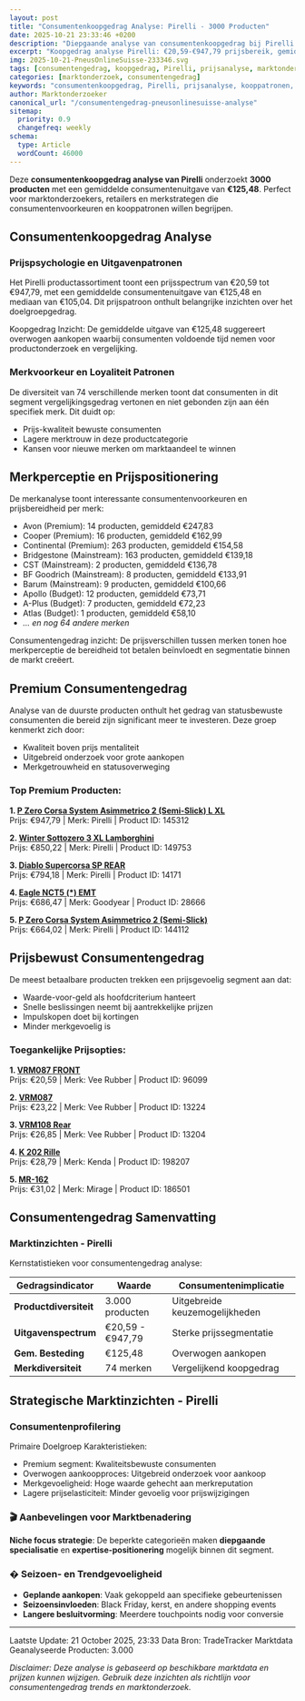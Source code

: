 ```yaml
---
layout: post
title: "Consumentenkoopgedrag Analyse: Pirelli - 3000 Producten"
date: 2025-10-21 23:33:46 +0200
description: "Diepgaande analyse van consumentenkoopgedrag bij Pirelli. Ontdek kooppatronen, prijsvoorkeuren en populaire productcategorieën van 3000 producten."
excerpt: "Koopgedrag analyse Pirelli: €20,59-€947,79 prijsbereik, gemiddeld €125,48. Inzichten in consumentenvoorkeuren en aankooppatronen."
img: 2025-10-21-PneusOnlineSuisse-233346.svg
tags: [consumentengedrag, koopgedrag, Pirelli, prijsanalyse, marktonderzoek, e-commerce]
categories: [marktonderzoek, consumentengedrag]
keywords: "consumentenkoopgedrag, Pirelli, prijsanalyse, kooppatronen, marktonderzoek, e-commerce trends"
author: Marktonderzoeker
canonical_url: "/consumentengedrag-pneusonlinesuisse-analyse"
sitemap:
  priority: 0.9
  changefreq: weekly
schema:
  type: Article
  wordCount: 46000
---
```


Deze **consumentenkoopgedrag analyse van Pirelli** onderzoekt **3000 producten** 
met een gemiddelde consumentenuitgave van **€125,48**. Perfect voor marktonderzoekers, retailers 
en merkstrategen die consumentenvoorkeuren en kooppatronen willen begrijpen.

## Consumentenkoopgedrag Analyse

### Prijspsychologie en Uitgavenpatronen

Het Pirelli productassortiment toont een prijsspectrum van €20,59 tot €947,79, 
met een gemiddelde consumentenuitgave van €125,48 en mediaan van €105,04. 
Dit prijspatroon onthult belangrijke inzichten over het doelgroepgedrag.

Koopgedrag Inzicht: De gemiddelde uitgave van €125,48 suggereert overwogen aankopen 
waarbij consumenten voldoende tijd nemen voor productonderzoek en vergelijking.

### Merkvoorkeur en Loyaliteit Patronen

De diversiteit van 74 verschillende merken toont dat consumenten in dit segment 
vergelijkingsgedrag vertonen en niet gebonden zijn aan één specifiek merk. Dit duidt op:
- Prijs-kwaliteit bewuste consumenten
- Lagere merktrouw in deze productcategorie
- Kansen voor nieuwe merken om marktaandeel te winnen

## Merkperceptie en Prijspositionering

De merkanalyse toont interessante consumentenvoorkeuren en prijsbereidheid per merk:

- Avon (Premium): 14 producten, gemiddeld €247,83
- Cooper (Premium): 16 producten, gemiddeld €162,99
- Continental (Premium): 263 producten, gemiddeld €154,58
- Bridgestone (Mainstream): 163 producten, gemiddeld €139,18
- CST (Mainstream): 2 producten, gemiddeld €136,78
- BF Goodrich (Mainstream): 8 producten, gemiddeld €133,91
- Barum (Mainstream): 9 producten, gemiddeld €100,66
- Apollo (Budget): 12 producten, gemiddeld €73,71
- A-Plus (Budget): 7 producten, gemiddeld €72,23
- Atlas (Budget): 1 producten, gemiddeld €58,10
- *... en nog 64 andere merken*

Consumentengedrag inzicht: De prijsverschillen tussen merken tonen hoe merkperceptie 
de bereidheid tot betalen beïnvloedt en segmentatie binnen de markt creëert.

## Premium Consumentengedrag

Analyse van de duurste producten onthult het gedrag van statusbewuste consumenten 
die bereid zijn significant meer te investeren. Deze groep kenmerkt zich door:

- Kwaliteit boven prijs mentaliteit
- Uitgebreid onderzoek voor grote aankopen
- Merkgetrouwheid en statusoverweging

### Top Premium Producten:

**1. [P Zero Corsa System Asimmetrico 2 (Semi-Slick) L XL](https://www.banden-pneus-online.nl/tradetracker/?tt=3935_410262_69238_&r=https%3A%2F%2Fwww.banden-pneus-online.nl%2Fautoband%2Fpirelli%2Fp-zero-corsa-system-asimmetrico-2-semi-slick%2F355-25-r21-107-y-xl-l-d-a-71-a.html%3FpartnerDomain%3Dtrade-tracker-nl%26at_medium%3DTradeTracker%26at_campaign%3DAL-87)**  
Prijs: €947,79 | Merk: Pirelli | Product ID: 145312

**2. [Winter Sottozero 3 XL Lamborghini](https://www.banden-pneus-online.nl/tradetracker/?tt=3935_410262_69238_&r=https%3A%2F%2Fwww.banden-pneus-online.nl%2Fautoband%2Fpirelli%2Fwinter-sottozero-3%2F355-25-r21-107-w-xl-lamborghini-d-b-75-b.html%3FpartnerDomain%3Dtrade-tracker-nl%26at_medium%3DTradeTracker%26at_campaign%3DAL-87)**  
Prijs: €850,22 | Merk: Pirelli | Product ID: 149753

**3. [Diablo Supercorsa SP REAR](https://www.banden-pneus-online.nl/tradetracker/?tt=3935_410262_69238_&r=https%3A%2F%2Fwww.banden-pneus-online.nl%2Fmotorband%2Fpirelli%2Fdiablo-supercorsa-sp%2F180-55-r17-tl-73-w-rear.html%3FpartnerDomain%3Dtrade-tracker-nl%26at_medium%3DTradeTracker%26at_campaign%3DAL-87)**  
Prijs: €794,18 | Merk: Pirelli | Product ID: 14171

**4. [Eagle NCT5 (\*) EMT](https://www.banden-pneus-online.nl/tradetracker/?tt=3935_410262_69238_&r=https%3A%2F%2Fwww.banden-pneus-online.nl%2Fautoband%2Fgoodyear%2Feagle-nct5%2F255-50-r21-106-w-bmw-emt-d-c-72-b.html%3FpartnerDomain%3Dtrade-tracker-nl%26at_medium%3DTradeTracker%26at_campaign%3DAL-87)**  
Prijs: €686,47 | Merk: Goodyear | Product ID: 28666

**5. [P Zero Corsa System Asimmetrico 2 (Semi-Slick)](https://www.banden-pneus-online.nl/tradetracker/?tt=3935_410262_69238_&r=https%3A%2F%2Fwww.banden-pneus-online.nl%2Fautoband%2Fpirelli%2Fp-zero-corsa-system-asimmetrico-2-semi-slick%2F315-30-r20-101-y-d-a-74-b.html%3FpartnerDomain%3Dtrade-tracker-nl%26at_medium%3DTradeTracker%26at_campaign%3DAL-87)**  
Prijs: €664,02 | Merk: Pirelli | Product ID: 144112

## Prijsbewust Consumentengedrag

De meest betaalbare producten trekken een prijsgevoelig segment aan dat:

- Waarde-voor-geld als hoofdcriterium hanteert
- Snelle beslissingen neemt bij aantrekkelijke prijzen
- Impulskopen doet bij kortingen
- Minder merkgevoelig is

### Toegankelijke Prijsopties:

**1. [VRM087 FRONT](https://www.banden-pneus-online.nl/tradetracker/?tt=3935_410262_69238_&r=https%3A%2F%2Fwww.banden-pneus-online.nl%2Fmotorband%2Fvee-rubber%2Fvrm087%2F2.00-16-tt-36-j-front.html%3FpartnerDomain%3Dtrade-tracker-nl%26at_medium%3DTradeTracker%26at_campaign%3DAL-87)**  
Prijs: €20,59 | Merk: Vee Rubber | Product ID: 96099

**2. [VRM087](https://www.banden-pneus-online.nl/tradetracker/?tt=3935_410262_69238_&r=https%3A%2F%2Fwww.banden-pneus-online.nl%2Fmotorband%2Fvee-rubber%2Fvrm087%2F2.50-17-tt-43-j.html%3FpartnerDomain%3Dtrade-tracker-nl%26at_medium%3DTradeTracker%26at_campaign%3DAL-87)**  
Prijs: €23,22 | Merk: Vee Rubber | Product ID: 13224

**3. [VRM108 Rear](https://www.banden-pneus-online.nl/tradetracker/?tt=3935_410262_69238_&r=https%3A%2F%2Fwww.banden-pneus-online.nl%2Fmotorband%2Fvee-rubber%2Fvrm108-rear%2F3.50-8-tt-45-j.html%3FpartnerDomain%3Dtrade-tracker-nl%26at_medium%3DTradeTracker%26at_campaign%3DAL-87)**  
Prijs: €26,85 | Merk: Vee Rubber | Product ID: 13204

**4. [K 202 Rille](https://www.banden-pneus-online.nl/tradetracker/?tt=3935_410262_69238_&r=https%3A%2F%2Fwww.banden-pneus-online.nl%2Fmotorband%2Fkenda%2Fk-202-rille%2F2.50-17-tt-38-p.html%3FpartnerDomain%3Dtrade-tracker-nl%26at_medium%3DTradeTracker%26at_campaign%3DAL-87)**  
Prijs: €28,79 | Merk: Kenda | Product ID: 198207

**5. [MR-162](https://www.banden-pneus-online.nl/tradetracker/?tt=3935_410262_69238_&r=https%3A%2F%2Fwww.banden-pneus-online.nl%2Fautoband%2Fmirage%2Fmr-162%2F145-70-r12-69-t-d-d-70-b.html%3FpartnerDomain%3Dtrade-tracker-nl%26at_medium%3DTradeTracker%26at_campaign%3DAL-87)**  
Prijs: €31,02 | Merk: Mirage | Product ID: 186501

## Consumentengedrag Samenvatting

### Marktinzichten - Pirelli

Kernstatistieken voor consumentengedrag analyse:

| Gedragsindicator | Waarde | Consumentenimplicatie |
|------------------|--------|----------------------|
| **Productdiversiteit** | 3.000 producten | Uitgebreide keuzemogelijkheden |
| **Uitgavenspectrum** | €20,59 - €947,79 | Sterke prijssegmentatie |
| **Gem. Besteding** | €125,48 | Overwogen aankopen |
| **Merkdiversiteit** | 74 merken | Vergelijkend koopgedrag |

## Strategische Marktinzichten - Pirelli

### Consumentenprofilering

Primaire Doelgroep Karakteristieken:
- Premium segment: Kwaliteitsbewuste consumenten
- Overwogen aankoopproces: Uitgebreid onderzoek voor aankoop
- Merkgevoeligheid: Hoge waarde gehecht aan merkreputation
- Lagere prijselasticiteit: Minder gevoelig voor prijswijzigingen

### 🎬 Aanbevelingen voor Marktbenadering

**Niche focus strategie**: De beperkte categorieën maken **diepgaande specialisatie** 
en **expertise-positionering** mogelijk binnen dit segment.

### � Seizoen- en Trendgevoeligheid

- **Geplande aankopen**: Vaak gekoppeld aan specifieke gebeurtenissen
- **Seizoensinvloeden**: Black Friday, kerst, en andere shopping events
- **Langere besluitvorming**: Meerdere touchpoints nodig voor conversie

---

Laatste Update: 21 October 2025, 23:33
Data Bron: TradeTracker Marktdata
Geanalyseerde Producten: 3.000

*Disclaimer: Deze analyse is gebaseerd op beschikbare marktdata en prijzen kunnen wijzigen. 
Gebruik deze inzichten als richtlijn voor consumentengedrag trends en marktonderzoek.*
